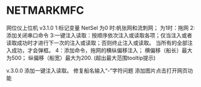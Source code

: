 # NETMARKMFC
网位仪上位机
v3.1.0
1:标记变量 NetSel 为0 时:帆张网和流刺网； 为1时：拖网
2:添加关闭串口命令
3:一键注入读取：按顺序依次注入或读取各项；仅当注入或者读取成功时才进行下一次的注入或读取；否则终止注入或读取。 当所有的全部注入成功，才会弹框。
4：添加命令，拖网的横纵偏移注入； 横偏移（船长）最大为500； 纵偏移（船宽）最大为200. (超出最大范围tooltip提示)


v.3.0.0
添加一键注入读取。
修复船名输入“-”字符问题
添加图片点击打开网页功能
